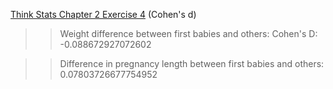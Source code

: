 [Think Stats Chapter 2 Exercise 4](http://greenteapress.com/thinkstats2/html/thinkstats2003.html#toc24) (Cohen's d)

>> Weight difference between first babies and others: 
>> Cohen's D: -0.088672927072602  

>> Difference in pregnancy length between first babies and others:
>> 0.07803726677754952


